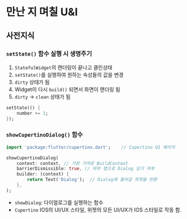 # 만난 지 며칠 U&I

## 사전지식

### `setState()` 함수 실행 시 생명주기

1. `StatefulWidget`의 랜더링이 끝나고 클린상태
2. `setState()`를 실행하여 원하는 속성들의 값을 변경
3. `dirty` 상태가 됨
4. Widget이 다시 `build()` 되면서 화면이 랜더링 됨
5. `dirty` -> `clean` 상태가 됨

```dart
setState(() {
    number += 1;
});

```

### `showCupertinoDialog()` 함수

```dart
import 'package:flutter/cupertino.dart';    // Cupertino UI 패키지

showCupertinoDialog(
    context: context, // 가장 가까운 BuildContext
    barrierDismissible: true, // 외부 탭으로 Dialog 닫기 여부
    builder: (context) {
        return Text('Dialog');  // Dialog에 들어갈 위젯을 반환
    },
);
```
- `showDialog`: 다이얼로그를 실행하는 함수
- `Cupertino` IOS의 UI/UX 스타일, 위젯의 모든 UI/UX가 IOS 스타일로 작동 함.

